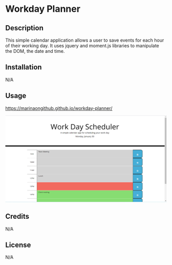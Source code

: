# Workday Planner

## Description

This simple calendar application allows a user to save events for each hour of their working day.
It uses jquery and moment.js libraries to manipulate the DOM, the date and time. 

## Installation

N/A

## Usage

https://marinaongithub.github.io/workday-planner/


![alt text](assets/images/screenshot.png)


## Credits

N/A

## License

N/A